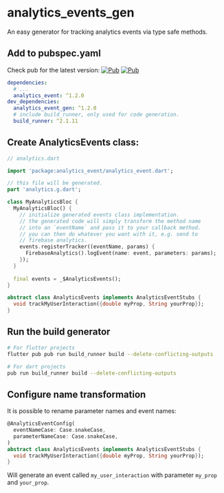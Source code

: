# analytics_events_gen

An easy generator for tracking analytics events via type safe methods.

## Add to pubspec.yaml

Check pub for the latest version: 
[![Pub](https://img.shields.io/pub/v/analytics_event?color=green)](https://pub.dev/packages/analytics_event/)
[![Pub](https://img.shields.io/pub/v/analytics_event_gen?color=green)](https://pub.dev/packages/analytics_event_gen/)

```yaml
dependencies:
  # ...
  analytics_event: ^1.2.0
dev_dependencies:
  analytics_event_gen: ^1.2.0
  # include build_runner, only used for code generation.
  build_runner: ^2.1.11

```

## Create AnalyticsEvents class:

```dart
// analytics.dart

import 'package:analytics_event/analytics_event.dart';

// this file will be generated.
part 'analytics.g.dart';

class MyAnalyticsBloc {
  MyAnalyticsBloc() {
    // initialize generated events class implementation.
    // the generated code will simply transform the method name
    // into an `eventName` and pass it to your callback method.
    // you can then do whatever you want with it, e.g. send to 
    // firebase analytics.
    events.registerTracker((eventName, params) {
      FirebaseAnalytics().logEvent(name: event, parameters: params);
    });
  }
  
  final events = _$AnalyticsEvents();
}

abstract class AnalyticsEvents implements AnalyticsEventStubs {
  void trackMyUserInteraction({double myProp, String yourProp});
}
```

## Run the build generator

```sh
# For flutter projects
flutter pub pub run build_runner build --delete-conflicting-outputs

# For dart projects
pub run build_runner build --delete-conflicting-outputs
```

## Configure name transformation

It is possible to rename parameter names and event names:

```dart
@AnalyticsEventConfig(
  eventNameCase: Case.snakeCase,
  parameterNameCase: Case.snakeCase,
)
abstract class AnalyticsEvents implements AnalyticsEventStubs {
  void trackMyUserInteraction({double myProp, String yourProp});
}
```

Will generate an event called `my_user_interaction` with parameter `my_prop` and `your_prop`.
